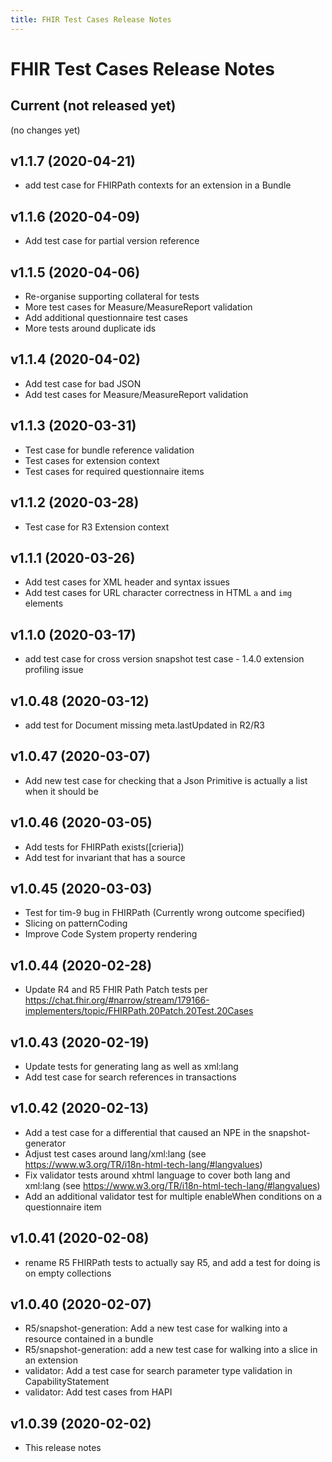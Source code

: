 ```yaml
---
title: FHIR Test Cases Release Notes
---
```


# FHIR Test Cases Release Notes

## Current (not released yet)

(no changes yet)

## v1.1.7 (2020-04-21)


* add test case for FHIRPath contexts for an extension in a Bundle

## v1.1.6 (2020-04-09)


* Add test case for partial version reference

## v1.1.5 (2020-04-06)


* Re-organise supporting collateral for tests
* More test cases for Measure/MeasureReport validation
* Add additional questionnaire test cases
* More tests around duplicate ids

## v1.1.4 (2020-04-02)


* Add test case for bad JSON
* Add test cases for Measure/MeasureReport validation

## v1.1.3 (2020-03-31)

* Test case for bundle reference validation
* Test cases for extension context 
* Test cases for required questionnaire items


## v1.1.2 (2020-03-28)

* Test case for R3 Extension context

## v1.1.1 (2020-03-26)


* Add test cases for XML header and syntax issues
* Add test cases for URL character correctness in HTML ```a``` and ```img``` elements

## v1.1.0 (2020-03-17)


* add test case for cross version snapshot test case - 1.4.0 extension profiling issue

## v1.0.48 (2020-03-12)


* add test for Document missing meta.lastUpdated in R2/R3

## v1.0.47 (2020-03-07)


* Add new test case for checking that a Json Primitive is actually a list when it should be

## v1.0.46 (2020-03-05)

* Add tests for FHIRPath exists([crieria])
* Add test for invariant that has a source 

## v1.0.45 (2020-03-03)

* Test for tim-9 bug in FHIRPath (Currently wrong outcome specified)
* Slicing on patternCoding
* Improve Code System property rendering

## v1.0.44 (2020-02-28)

* Update R4 and R5 FHIR Path Patch tests per https://chat.fhir.org/#narrow/stream/179166-implementers/topic/FHIRPath.20Patch.20Test.20Cases

## v1.0.43 (2020-02-19)

* Update tests for generating lang as well as xml:lang
* Add test case for search references in transactions

## v1.0.42 (2020-02-13)

* Add a test case for a differential that caused an NPE in the snapshot-generator
* Adjust test cases around lang/xml:lang (see https://www.w3.org/TR/i18n-html-tech-lang/#langvalues)
* Fix validator tests around xhtml language to cover both lang and xml:lang (see https://www.w3.org/TR/i18n-html-tech-lang/#langvalues)
* Add an additional validator test for multiple enableWhen conditions on a questionnaire item

## v1.0.41 (2020-02-08)

* rename R5 FHIRPath tests to actually say R5, and add a test for doing is on empty collections

## v1.0.40 (2020-02-07)

* R5/snapshot-generation: Add a new test case for walking into a resource contained in a bundle 
* R5/snapshot-generation: add a new test case for walking into a slice in an extension
* validator: Add a test case for search parameter type validation in CapabilityStatement
* validator: Add test cases from HAPI 

## v1.0.39  (2020-02-02)

* This release notes 